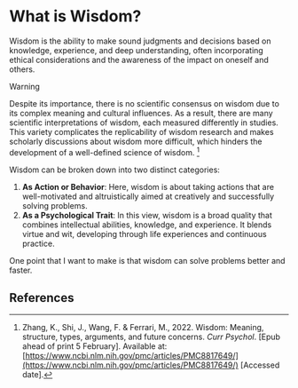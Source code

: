 # What is Wisdom?

Wisdom is the ability to make sound judgments and decisions based on knowledge, experience, and deep understanding, often incorporating ethical considerations and the awareness of the impact on oneself and others.

> [!WARNING]
> Despite its importance,  there is no scientific consensus on wisdom due to its complex meaning and cultural influences. As a result, there are many scientific interpretations of wisdom, each measured differently in studies. This variety complicates the replicability of wisdom research and makes scholarly discussions about wisdom more difficult, which hinders the development of a well-defined science of wisdom.  [^1]

Wisdom can be broken down into two distinct categories:

1. **As Action or Behavior**: Here, wisdom is about taking actions that are well-motivated and altruistically aimed at creatively and successfully solving problems.
2. **As a Psychological Trait**: In this view, wisdom is a broad quality that combines intellectual abilities, knowledge, and experience. It blends virtue and wit, developing through life experiences and continuous practice.


One point that I want to make is that wisdom can solve problems better and faster. 
## References

[^1]: Zhang, K., Shi, J., Wang, F. & Ferrari, M., 2022. Wisdom: Meaning, structure, types, arguments, and future concerns. _Curr Psychol_. [Epub ahead of print 5 February]. Available at: [https://www.ncbi.nlm.nih.gov/pmc/articles/PMC8817649/](https://www.ncbi.nlm.nih.gov/pmc/articles/PMC8817649/) [Accessed date].